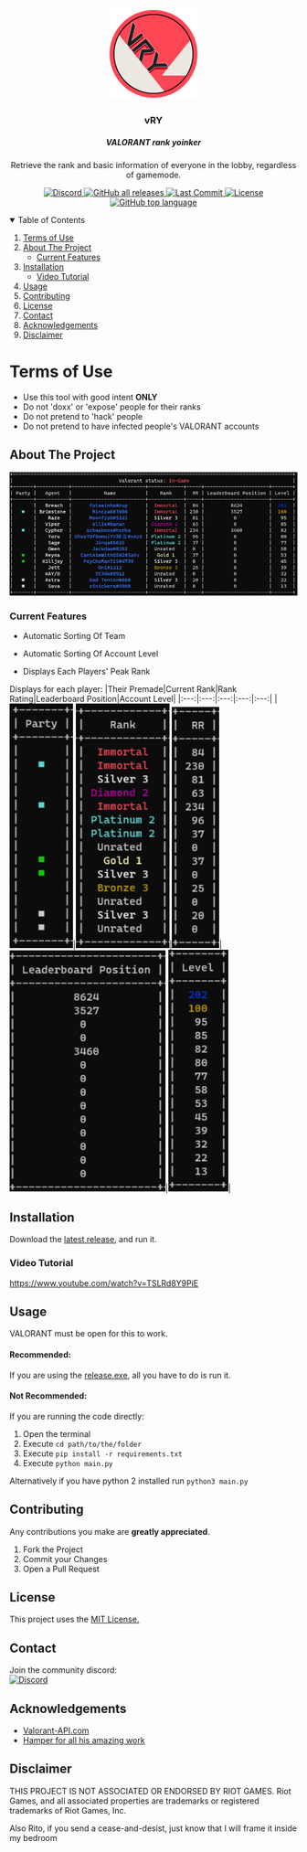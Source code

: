<!-- PROJECT LOGO -->
<p align="center">
<a href="https://github.com/isaacKenyon/valorant-live-match-rank-grabber/">
    <img src="assets/Logo.png" alt="Logo" width="160" height="160">
  </a>
</p>
<h3 align="center">vRY</h3>
<h5 align="center">VALORANT rank yoinker</h5>

  <p align="center">
    Retrieve the rank and basic information of everyone in the lobby, regardless of gamemode.
    <br />

    
    
<!-- PROJECT BADGES -->    
<p align="center">
     <a href="https://discord.gg/HeTKed64Ka">
         <img alt="Discord" src="https://img.shields.io/discord/872101595037446144?color=7289da&logo=discord&logoColor=7289da&style=for-the-badge">
     </a>
     <a href="https://github.com/isaacKenyon/VALORANT-rank-yoinker/releases/latest">
        <img alt="GitHub all releases" src="https://img.shields.io/github/downloads/isaacKenyon/VALORANT-rank-yoinker/total?style=for-the-badge">
     </a>
     <a href="https://github.com/isaacKenyon/VALORANT-rank-yoinker/commits/main">
         <img alt="Last Commit" src="https://img.shields.io/github/last-commit/isaacKenyon/valorant-rank-yoinker?logo=github&style=for-the-badge">
     </a>
     <a href="https://github.com/isaacKenyon/valorant-live-match-rank-grabber/blob/main/LICENSE">
        <img alt="License" src="https://img.shields.io/github/license/isaacKenyon/valorant-rank-yoinker?style=for-the-badge">
     </a>
     <a href="https://www.python.org/">
         <img alt="GitHub top language" src="https://img.shields.io/github/languages/top/isaacKenyon/Valorant-rank-yoinker?logo=python&logoColor=yellow&style=for-the-badge">
     </a>
        
     
     
<!-- TABLE OF CONTENTS -->
<details open="open">
  <summary>Table of Contents</summary>
  <ol>
      <li>
          <a href="Terms-of-Use">Terms of Use</a>
      </li>
    <li>
      <a href="#about-the-project">About The Project</a>
         <ul>
            <li>
               <a href="#current-features">Current Features</a>
            </li>
        </ul>
    </li>
    <li>
     <a href="#installation">Installation</a>
        <ul>
            <li>
                <a href="#video-tutorial">Video Tutorial</a>
            </li>
        </ul>
    </li>
    <li><a href="#usage">Usage</a></li>
    <li><a href="#contributing">Contributing</a></li>
    <li><a href="#license">License</a></li>
    <li><a href="#contact">Contact</a></li>
    <li><a href="#acknowledgements">Acknowledgements</a></li>
    <li><a href="#disclaimer">Disclaimer</a></li>
  </ol>
</details> 
 

    
<!-- NOTE -->
 # Terms of Use
 * Use this tool with good intent **ONLY**
 * Do not 'doxx' or 'expose' people for their ranks
 * Do not pretend to 'hack' people
 * Do not pretend to have infected people's VALORANT accounts
 
    
    
<!-- ABOUT THE PROJECT -->
## About The Project

![Screenshot](assets/Example.png)

### Current Features
* Automatic Sorting Of Team
 
* Automatic Sorting Of Account Level
   
* Displays Each Players' Peak Rank

 Displays for each player:
|Their Premade|Current Rank|Rank Rating|Leaderboard Position|Account Level|
|:---:|:---:|:---:|:---:|:---:|
|![Parties](assets/Party.png)|![Rank](assets/Rank.png)|![Rating](assets/Rating.png)|![Leaderboard](assets/Leaderboard.png)|![Level](assets/Level.png)|


    
<!-- Installation -->
## Installation
    
Download the [latest release](https://github.com/isaacKenyon/valorant-live-match-rank-grabber/releases/latest), and run it.  

### Video Tutorial
https://www.youtube.com/watch?v=TSLRd8Y9PiE
    

<!-- USAGE EXAMPLES -->
## Usage
    
VALORANT must be open for this to work.

#### Recommended:   
If you are using the [release.exe](https://github.com/isaacKenyon/valorant-live-match-rank-grabber/releases/latest), all you have to do is run it.

#### Not Recommended:    
If you are running the code directly:
1. Open the terminal
2. Execute `cd path/to/the/folder` 
3. Execute `pip install -r requirements.txt`
4. Execute `python main.py`

 Alternatively if you have python 2 installed run `python3 main.py`


 
<!-- CONTRIBUTING -->
## Contributing
Any contributions you make are **greatly appreciated**.

1. Fork the Project
2. Commit your Changes 
3. Open a Pull Request


 
<!-- LICENSE -->
## License
This project uses the [MIT License.](https://github.com/isaacKenyon/valorant-live-match-rank-grabber/blob/main/LICENSE)

 
 
<!-- CONTACT -->
## Contact 
Join the community discord:         
<a href="https://discord.gg/HeTKed64Ka">
         <img alt="Discord" src="https://img.shields.io/discord/872101595037446144?color=7289da&logo=discord&logoColor=7289da&style=for-the-badge">
</a>
 
 
<!-- ACKNOWLEDGEMENTS -->
## Acknowledgements
- [Valorant-API.com](https://valorant-api.com/)
- [Hamper for all his amazing work](https://github.com/OwOHamper)

 
 
<!-- DISCLAIMER -->
## Disclaimer
THIS PROJECT IS NOT ASSOCIATED OR ENDORSED BY RIOT GAMES. Riot Games, and all associated properties are trademarks or registered trademarks of Riot Games, Inc.
    
Also Rito, if you send a cease-and-desist, just know that I will frame it inside my bedroom
    
